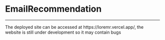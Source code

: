 # EmailRecommendation

<hr>
The deployed site can be accessed at https://loremr.vercel.app/, the website is still under development so it may contain bugs
<br>
